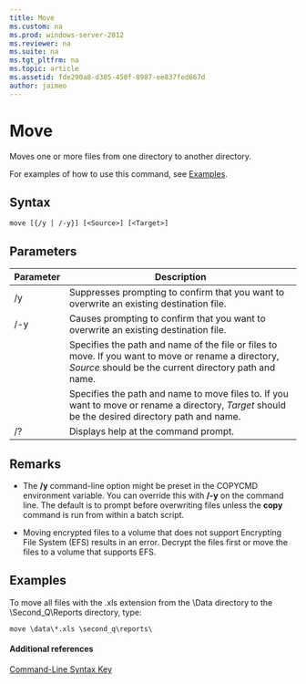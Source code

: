 ```yaml
---
title: Move
ms.custom: na
ms.prod: windows-server-2012
ms.reviewer: na
ms.suite: na
ms.tgt_pltfrm: na
ms.topic: article
ms.assetid: fde290a8-d385-450f-8987-ee837fed667d
author: jaimeo
---
```

# Move
Moves one or more files from one directory to another directory.  
  
For examples of how to use this command, see [Examples](#BKMK_examples).  
  
## Syntax  
  
```  
move [{/y | /-y}] [<Source>] [<Target>]  
```  
  
## Parameters  
  
|Parameter|Description|  
|-------------|---------------|  
|\/y|Suppresses prompting to confirm that you want to overwrite an existing destination file.|  
|\/\-y|Causes prompting to confirm that you want to overwrite an existing destination file.|  
|<Source>|Specifies the path and name of the file or files to move. If you want to move or rename a directory, *Source* should be the current directory path and name.|  
|<Target>|Specifies the path and name to move files to. If you want to move or rename a directory, *Target* should be the desired directory path and name.|  
|\/?|Displays help at the command prompt.|  
  
## Remarks  
  
-   The **\/y** command\-line option might be preset in the COPYCMD environment variable. You can override this with **\/\-y** on the command line. The default is to prompt before overwriting files unless the **copy** command is run from within a batch script.  
  
-   Moving encrypted files to a volume that does not support Encrypting File System \(EFS\) results in an error. Decrypt the files first or move the files to a volume that supports EFS.  
  
## <a name="BKMK_examples"></a>Examples  
To move all files with the .xls extension from the \\Data directory to the \\Second\_Q\\Reports directory, type:  
  
```  
move \data\*.xls \second_q\reports\   
```  
  
#### Additional references  
[Command-Line Syntax Key](../Topic/Command-Line-Syntax-Key.md)  
  
